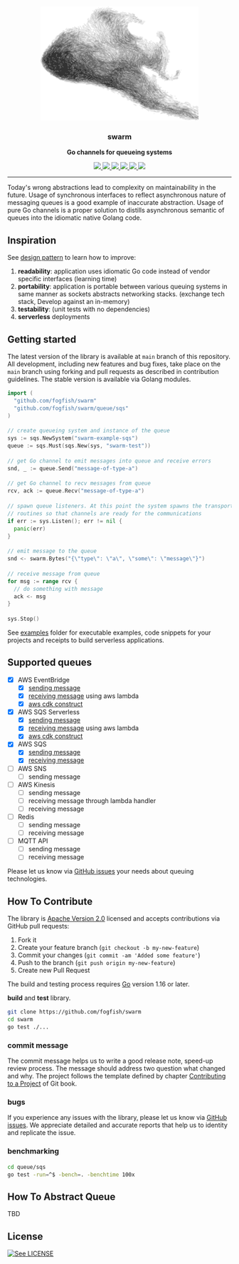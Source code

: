 <p align="center">
  <img src="./doc/swarm-v2.png" height="256" />
  <h3 align="center">swarm</h3>
  <p align="center"><strong>Go channels for queueing systems</strong></p>

  <p align="center">
    <!-- Documentation -->
    <a href="http://godoc.org/github.com/fogfish/swarm">
      <img src="https://godoc.org/github.com/fogfish/swarm?status.svg" />
    </a>
    <!-- Build Status  -->
    <a href="https://github.com/fogfish/swarm/actions/">
      <img src="https://github.com/fogfish/swarm/workflows/build/badge.svg" />
    </a>
    <!-- GitHub -->
    <a href="http://github.com/fogfish/swarm">
      <img src="https://img.shields.io/github/last-commit/fogfish/swarm.svg" />
    </a>
    <!-- Coverage -->
    <a href="https://coveralls.io/github/fogfish/swarm?branch=main">
      <img src="https://coveralls.io/repos/github/fogfish/swarm/badge.svg?branch=main" />
    </a>
    <!-- Go Card -->
    <a href="https://goreportcard.com/report/github.com/fogfish/swarm">
      <img src="https://goreportcard.com/badge/github.com/fogfish/swarm" />
    </a>
    <!-- Maintainability -->
    <a href="https://codeclimate.com/github/fogfish/swarm/maintainability">
      <img src="https://api.codeclimate.com/v1/badges/6d525662ecccc2b9ff04/maintainability" />
    </a>
  </p>
</p>

---

Today's wrong abstractions lead to complexity on maintainability in the future. Usage of synchronous interfaces to reflect asynchronous nature of messaging queues is a good example of inaccurate abstraction. Usage of pure Go channels is a proper solution to distills asynchronous semantic of queues into the idiomatic native Golang code.

## Inspiration

See [design pattern](./doc/pattern.md) to learn how to improve:

1. **readability**: application uses idiomatic Go code instead of vendor specific interfaces (learning time) 
2. **portability**: application is portable between various queuing systems in same manner as sockets abstracts networking stacks. (exchange tech stack, Develop against an in-memory)
3. **testability**: (unit tests with no dependencies)
4. **serverless** deployments

<!-- TODO: Update inspiration -->

## Getting started

The latest version of the library is available at `main` branch of this repository. All development, including new features and bug fixes, take place on the `main` branch using forking and pull requests as described in contribution guidelines. The stable version is available via Golang modules.

```go
import (
  "github.com/fogfish/swarm"
  "github.com/fogfish/swarm/queue/sqs"
)

// create queueing system and instance of the queue
sys := sqs.NewSystem("swarm-example-sqs")
queue := sqs.Must(sqs.New(sys, "swarm-test"))

// get Go channel to emit messages into queue and receive errors
snd, _ := queue.Send("message-of-type-a")

// get Go channel to recv messages from queue
rcv, ack := queue.Recv("message-of-type-a")

// spawn queue listeners. At this point the system spawns the transport
// routines so that channels are ready for the communications
if err := sys.Listen(); err != nil {
  panic(err)
}

// emit message to the queue
snd <- swarm.Bytes("{\"type\": \"a\", \"some\": \"message\"}")

// receive message from queue
for msg := range rcv {
  // do something with message
  ack <- msg
}

sys.Stop()
```

See [examples](examples) folder for executable examples, code snippets for your projects and receipts to build serverless applications.

## Supported queues

- [x] AWS EventBridge
  - [x] [sending message](examples/eventbridge/send/eventbridge.go)
  - [x] [receiving message](examples/eventbridge/recv/eventbridge.go) using aws lambda
  - [x] [aws cdk construct](examples/eventbridge/serverless/main.go)
- [x] AWS SQS Serverless
  - [x] [sending message](examples/eventsqs/send/eventsqs.go)
  - [x] [receiving message](examples/eventsqs/recv/eventsqs.go) using aws lambda
  - [x] [aws cdk construct](examples/eventsqs/serverless/main.go)
- [x] AWS SQS
  - [x] [sending message](examples/sqs/send/sqs.go)
  - [x] [receiving message](examples/sqs/recv/sqs.go)
- [ ] AWS SNS
  - [ ] sending message
- [ ] AWS Kinesis
  - [ ] sending message
  - [ ] receiving message through lambda handler
  - [ ] receiving message
- [ ] Redis
  - [ ] sending message
  - [ ] receiving message
- [ ] MQTT API
  - [ ] sending message
  - [ ] receiving message

Please let us know via [GitHub issues](https://github.com/fogfish/swarm/issue) your needs about queuing technologies.


## How To Contribute

The library is [Apache Version 2.0](LICENSE) licensed and accepts contributions via GitHub pull requests:

1. Fork it
2. Create your feature branch (`git checkout -b my-new-feature`)
3. Commit your changes (`git commit -am 'Added some feature'`)
4. Push to the branch (`git push origin my-new-feature`)
5. Create new Pull Request

The build and testing process requires [Go](https://golang.org) version 1.16 or later.

**build** and **test** library.

```bash
git clone https://github.com/fogfish/swarm
cd swarm
go test ./...
```

### commit message

The commit message helps us to write a good release note, speed-up review process. The message should address two question what changed and why. The project follows the template defined by chapter [Contributing to a Project](http://git-scm.com/book/ch5-2.html) of Git book.

### bugs

If you experience any issues with the library, please let us know via [GitHub issues](https://github.com/fogfish/swarm/issue). We appreciate detailed and accurate reports that help us to identity and replicate the issue. 

### benchmarking

```bash
cd queue/sqs
go test -run=^$ -bench=. -benchtime 100x
```


## How To Abstract Queue

TBD
<!-- TODO -->

## License

[![See LICENSE](https://img.shields.io/github/license/fogfish/swarm.svg?style=for-the-badge)](LICENSE)

